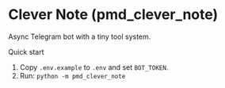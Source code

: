 # Clever Note (pmd_clever_note)

Async Telegram bot with a tiny tool system.

Quick start
1. Copy `.env.example` to `.env` and set `BOT_TOKEN`.
2. Run: `python -m pmd_clever_note`
